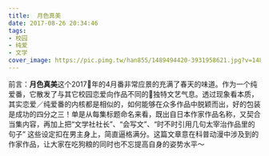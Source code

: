 ```yaml
---
title:  月色真美
date: 2017-08-26 20:34:46
tags:
- 校园
- 纯爱
- 文学
cover_image: https://pic.pimg.tw/han855/1489494420-3931958621.jpg?v=1489494423
---
```


前言：**月色真美**这个2017年的4月番非常应景的充满了春天的味道。作为一个纯爱番，它散发了与其它校园恋爱向作品不同的独特文艺气息。透过现象看本质，其实恋爱／纯爱番的内核都是相似的，如何能够在众多作品中脱颖而出，好的包装是成功的四分之三！单是从每集标题命名来看，既出自日本作家作品名称，又契合当集内容，再加上把“文学社社长”、“会写文”、“时不时引用几句太宰治作品里的句子” 这些设定扣在男主身上，简直逼格满分。这篇文章意在科普动漫中涉及到的作家作品，让大家在吃狗粮的同时也不忘提高自身的姿势水平～

<!--more-->

[^_^]: 可以从该番中涉及的作者出发来构思文章

<!-- ## 第一话：春与修罗

`月色真美`的第一话`春与修罗`（亦被译作春天与阿修罗）是宫泽贤治生前出版的唯一诗集。不过似乎他本人并不想称这本合集为“诗集”，而是标注为“心象素描 春天与阿修罗”。

### 宫泽贤治 (8/27/1896 － 9/21/1933)
对于喜爱文学，尤其是日本文学的人，宫泽贤治并不是一个陌生的名字。当然，对于动漫迷们来说，可能更多人是通过`文豪野犬`知道这位作家/诗人。 宫泽贤治出生于商人家庭，算是一个富二代。然而他并没有过着舒适的生活，而是选择下乡务农，和农民生活在一起。所谓“下乡务农”并不是简简单单体验生活，而是一种“苦行僧”式的修行，最终以近乎“过劳死”（劳累过度，营养失调，肺病）的方式拉下了人生的帷幕。

在`文豪野犬`里，宫泽贤治的技能是`无惧风雨`。`无惧风雨`（或不畏风雨）算是`春与修罗`中最为人熟识的一首诗。

```
不畏风兮
不畏雨
耐得寒冬
耐得暑
``` -->
